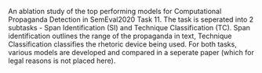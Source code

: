 An ablation study of the top performing models for Computational Propaganda Detection in SemEval2020 Task 11. 
The task is seperated into 2 subtasks - Span Identification (SI) and Technique Classification (TC). Span identification outlines the range of the propaganda in text, Technique Classification classifies the rhetoric device being used. For both tasks, various models are developed and compared in a seperate paper (which for legal reasons is not placed here). 
